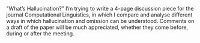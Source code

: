 "What’s Hallucination?” I’m trying to write a 4-page discussion piece for the journal Computational Linguistics, in which I compare and analyse different ways in which hallucination and omission can be understood. Comments on a draft of the paper will be much appreciated, whether they come before, during or after the meeting.